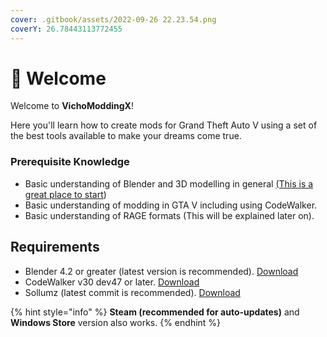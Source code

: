 ```yaml
---
cover: .gitbook/assets/2022-09-26 22.23.54.png
coverY: 26.78443113772455
---
```


# 👋 Welcome

Welcome to **VichoModdingX**!

Here you'll learn how to create mods for Grand Theft Auto V using a set of the best tools available to make your dreams come true.

### Prerequisite Knowledge

* Basic understanding of Blender and 3D modelling in general [(This is a great place to start](https://www.youtube.com/playlist?list=PLjEaoINr3zgFX8ZsChQVQsuDSjEqdWMAD))
* Basic understanding of modding in GTA V including using CodeWalker.
* Basic understanding of RAGE formats (This will be explained later on).

## Requirements

* Blender 4.2 or greater (latest version is recommended). [Download\
  ](http://www.blender.org/download/)
* CodeWalker v30 dev47 or later. [Download](https://cdn.discordapp.com/attachments/351357358460370944/1184283507749564456/CodeWalker30\_dev46.zip?ex=669660b7\&is=66950f37\&hm=413e7101ffc05107c8e94ab369b3b2a03200fd28f4085a6b7e3706f39561acb8&)
* Sollumz (latest commit is recommended). [Download](https://github.com/Sollumz/Sollumz/archive/refs/heads/main.zip)

{% hint style="info" %}
**Steam (recommended for auto-updates)** and **Windows Store** version also works.
{% endhint %}
